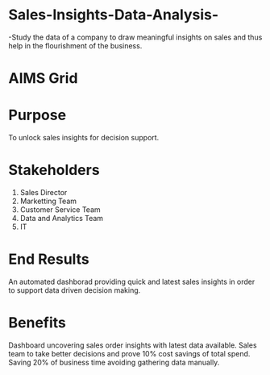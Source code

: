 # Sales-Insights-Data-Analysis- 
-Study the data of a company to draw meaningful insights on sales and thus help in the flourishment of  the business.

# AIMS Grid

# Purpose
To unlock sales insights  for decision support.

# Stakeholders
1. Sales Director
2. Marketting Team
3. Customer Service Team
4. Data and Analytics Team
5. IT

# End Results
An automated dashborad providing quick and latest sales insights in order to support data driven decision making.

# Benefits
Dashboard uncovering sales order insights with latest data available.
Sales team to take better decisions and prove 10% cost savings of total spend.
Saving 20% of business time avoiding gathering data manually.
